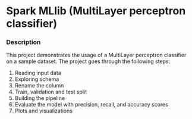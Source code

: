 # Spark MLlib (MultiLayer perceptron classifier)
### Description
This project demonstrates the usage of a MultiLayer perceptron classifier on a sample dataset. The project goes through the following steps:
1. Reading input data
2. Exploring schema
3. Rename the column
4. Train, validation and test split
5. Building the pipeline
6. Evaluate the model with precision, recall, and accuracy scores
7. Plots and visualizations
